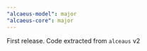 ```yaml
---
"alcaeus-model": major
"alcaeus-core": major
---
```


First release. Code extracted from `alceaus` v2
